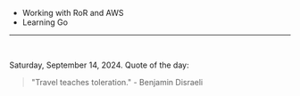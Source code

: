 - Working with RoR and AWS
- Learning Go

---

<br>

<!-- quote_marker -->
Saturday, September 14, 2024. Quote of the day:

> "Travel teaches toleration." - Benjamin Disraeli

